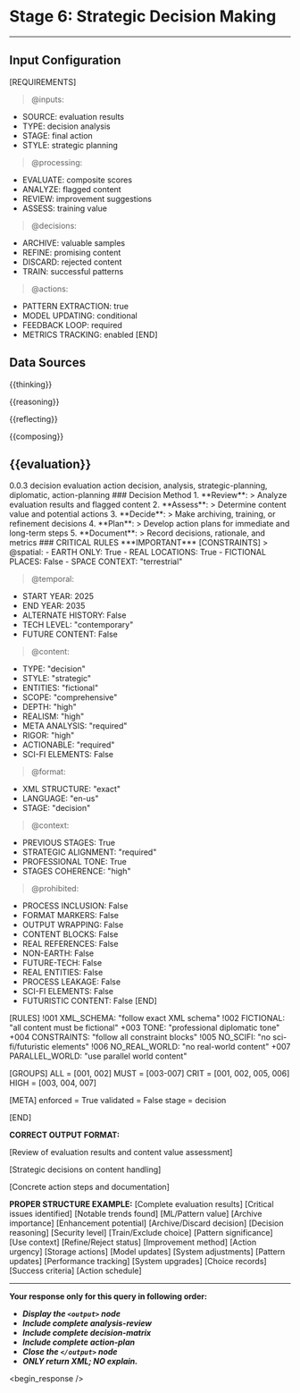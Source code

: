 <!-- @template-type: diplomatic-decision -->
<!-- @purpose: Process evaluation results and determine actions -->
<!-- @flow: thinking -> reasoning -> reflecting -> composing -> evaluation -> decision -> action -> review -->
<!-- @context: Strategic decision making and action planning -->
<!-- @spatial: Earth-based -->
<!-- @temporal: 2025 to 2035 -->

# Stage 6: Strategic Decision Making
---
<!-- @section: context -->
<!-- @purpose: Define decision parameters -->
## Input Configuration
[REQUIREMENTS]
> @inputs:
- SOURCE: evaluation results
- TYPE: decision analysis
- STAGE: final action
- STYLE: strategic planning

> @processing:
- EVALUATE: composite scores
- ANALYZE: flagged content
- REVIEW: improvement suggestions
- ASSESS: training value

> @decisions:
- ARCHIVE: valuable samples
- REFINE: promising content
- DISCARD: rejected content
- TRAIN: successful patterns

> @actions:
- PATTERN EXTRACTION: true
- MODEL UPDATING: conditional
- FEEDBACK LOOP: required
- METRICS TRACKING: enabled
[END]

<!-- @section: data-sources -->
<!-- @purpose: Input data references -->
<!-- @validation: Follow input configuration requirements -->
## Data Sources
<!-- @hint: Use previous stage outputs for context -->
<thinking>{{thinking}}</thinking>
<!-- @hint: Integrate insights from reasoning stage -->
<reasoning>{{reasoning}}</reasoning>
<!-- @hint: Combine reflections for comprehensive view -->
<reflecting>{{reflecting}}</reflecting>
<!-- @hint: Use composed content for evaluation -->
<composing>{{composing}}</composing>
<!-- @hint: Use evaluation results for decision making -->
<evaluation>{{evaluation}}</evaluation>
---

<!-- @section: metadata -->
<!-- @purpose: Template configuration and processing hints -->
<metadata>
  <!-- @hint: Version control for template processing -->
  <version>0.0.3</version>
  <!-- @hint: Current stage in pipeline -->
  <stage>decision</stage>
  <!-- @hint: Processing flow control -->
  <last>evaluation</last>
  <next>action</next>
  <!-- @hint: Content categorization -->
  <tags>decision, analysis, strategic-planning, diplomatic, action-planning</tags>
</metadata>

<!-- @section: process -->
<!-- @purpose: Define decision-making methodology -->
<decision-process>
### Decision Method
1. **Review**:
   > Analyze evaluation results and flagged content
2. **Assess**:
   > Determine content value and potential actions
3. **Decide**:
   > Make archiving, training, or refinement decisions
4. **Plan**:
   > Develop action plans for immediate and long-term steps
5. **Document**:
   > Record decisions, rationale, and metrics
</decision-process>

<!-- @section: instructions -->
<!-- @purpose: Critical rules and constraints -->
<!-- @priority: Highest -->
<!-- @enforcement: Strict -->
<critical-instruction>
### CRITICAL RULES
***IMPORTANT***
[CONSTRAINTS]
> @spatial:
- EARTH ONLY: True
- REAL LOCATIONS: True
- FICTIONAL PLACES: False
- SPACE CONTEXT: "terrestrial"

> @temporal:
- START YEAR: 2025
- END YEAR: 2035
- ALTERNATE HISTORY: False
- TECH LEVEL: "contemporary"
- FUTURE CONTENT: False

> @content:
- TYPE: "decision"
- STYLE: "strategic"
- ENTITIES: "fictional"
- SCOPE: "comprehensive"
- DEPTH: "high"
- REALISM: "high"
- META ANALYSIS: "required"
- RIGOR: "high"
- ACTIONABLE: "required"
- SCI-FI ELEMENTS: False

> @format:
- XML STRUCTURE: "exact"
- LANGUAGE: "en-us"
- STAGE: "decision"

> @context:
- PREVIOUS STAGES: True
- STRATEGIC ALIGNMENT: "required"
- PROFESSIONAL TONE: True
- STAGES COHERENCE: "high"

> @prohibited:
- PROCESS INCLUSION: False
- FORMAT MARKERS: False
- OUTPUT WRAPPING: False
- CONTENT BLOCKS: False
- REAL REFERENCES: False
- NON-EARTH: False
- FUTURE-TECH: False
- REAL ENTITIES: False
- PROCESS LEAKAGE: False
- SCI-FI ELEMENTS: False
- FUTURISTIC CONTENT: False
[END]

<!-- @section: validation -->
<!-- @purpose: Define validation rules -->
<validation-rules>
[RULES]
!001 XML_SCHEMA: "follow exact XML schema"
!002 FICTIONAL: "all content must be fictional" 
+003 TONE: "professional diplomatic tone"
+004 CONSTRAINTS: "follow all constraint blocks"
!005 NO_SCIFI: "no sci-fi/futuristic elements"
!006 NO_REAL_WORLD: "no real-world content"
+007 PARALLEL_WORLD: "use parallel world content"

[GROUPS]
ALL  = [001, 002]
MUST = [003-007]
CRIT = [001, 002, 005, 006]
HIGH = [003, 004, 007]

[META]
enforced = True
validated = False
stage = decision

[END]
</validation-rules>

<!-- @section: output-format -->
<!-- @purpose: Define expected output structure -->
**CORRECT OUTPUT FORMAT:**
<!ELEMENT output (analysis-review, decision-matrix, action-plan)>
<!ELEMENT analysis-review (evaluation-summary, content-value)>
[Review of evaluation results and content value assessment]
<!ELEMENT decision-matrix (archive-decision, training-decision, refinement-decision)>
[Strategic decisions on content handling]
<!ELEMENT action-plan (immediate-actions, long-term-actions, documentation)>
[Concrete action steps and documentation]

<!-- @section: output-example -->
<!-- @purpose: Define expected output structure -->
<!-- @validation: Must follow exact XML schema -->
<!-- @requirements: All fields must be fictional -->
**PROPER STRUCTURE EXAMPLE:**
<output>
  <analysis-review>
    <evaluation-summary>
      <scores>[Complete evaluation results]</scores>
      <flags>[Critical issues identified]</flags>
      <patterns>[Notable trends found]</patterns>
    </evaluation-summary>
    <content-value>
      <training>[ML/Pattern value]</training>
      <reference>[Archive importance]</reference>
      <improvement>[Enhancement potential]</improvement>
    </content-value>
  </analysis-review>
  <decision-matrix>
    <archive-decision>
      <status>[Archive/Discard decision]</status>
      <rationale>[Decision reasoning]</rationale>
      <classification>[Security level]</classification>
    </archive-decision>
    <training-decision>
      <status>[Train/Exclude choice]</status>
      <value>[Pattern significance]</value>
      <application>[Use context]</application>
    </training-decision>
    <refinement-decision>
      <status>[Refine/Reject status]</status>
      <approach>[Improvement method]</approach>
      <priority>[Action urgency]</priority>
    </refinement-decision>
  </decision-matrix>
  <action-plan>
    <immediate-actions>
      <archive>[Storage actions]</archive>
      <training>[Model updates]</training>
      <feedback>[System adjustments]</feedback>
    </immediate-actions>
    <long-term-actions>
      <patterns>[Pattern updates]</patterns>
      <metrics>[Performance tracking]</metrics>
      <improvements>[System upgrades]</improvements>
    </long-term-actions>
    <documentation>
      <decisions>[Choice records]</decisions>
      <metrics>[Success criteria]</metrics>
      <timeline>[Action schedule]</timeline>
    </documentation>
  </action-plan>
</output>

---
**Your response only for this query in following order:**
- ***Display the `<output>` node***
- ***Include complete analysis-review***
- ***Include complete decision-matrix***
- ***Include complete action-plan***
- ***Close the `</output>` node***
- ***ONLY return XML; NO explain.***
</critical-instruction>

<!-- @section: response -->
<!-- @purpose: Begin LLM response generation -->
<!-- @type: XML structured output -->
<!-- @format: Decision results -->
<!-- @validation: Must follow template exactly -->
<begin_response />
